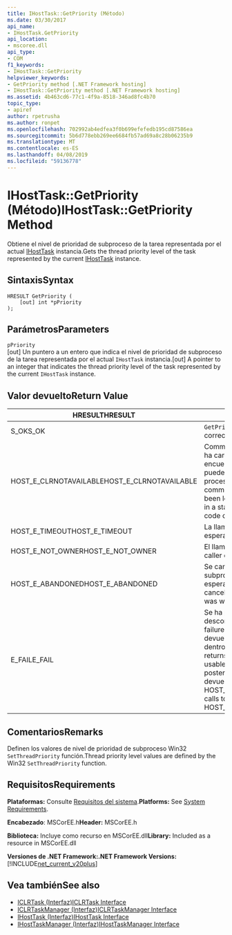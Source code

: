 ```yaml
---
title: IHostTask::GetPriority (Método)
ms.date: 03/30/2017
api_name:
- IHostTask.GetPriority
api_location:
- mscoree.dll
api_type:
- COM
f1_keywords:
- IHostTask::GetPriority
helpviewer_keywords:
- GetPriority method [.NET Framework hosting]
- IHostTask::GetPriority method [.NET Framework hosting]
ms.assetid: 4b463cd6-77c1-4f9a-8518-346ad8fc4b70
topic_type:
- apiref
author: rpetrusha
ms.author: ronpet
ms.openlocfilehash: 702992ab4edfea3f0b699efefedb195cd87586ea
ms.sourcegitcommit: 5b6d778ebb269ee6684fb57ad69a8c28b06235b9
ms.translationtype: MT
ms.contentlocale: es-ES
ms.lasthandoff: 04/08/2019
ms.locfileid: "59136778"
---
```

# <a name="ihosttaskgetpriority-method"></a><span data-ttu-id="f82c5-102">IHostTask::GetPriority (Método)</span><span class="sxs-lookup"><span data-stu-id="f82c5-102">IHostTask::GetPriority Method</span></span>
<span data-ttu-id="f82c5-103">Obtiene el nivel de prioridad de subproceso de la tarea representada por el actual [IHostTask](../../../../docs/framework/unmanaged-api/hosting/ihosttask-interface.md) instancia.</span><span class="sxs-lookup"><span data-stu-id="f82c5-103">Gets the thread priority level of the task represented by the current [IHostTask](../../../../docs/framework/unmanaged-api/hosting/ihosttask-interface.md) instance.</span></span>  
  
## <a name="syntax"></a><span data-ttu-id="f82c5-104">Sintaxis</span><span class="sxs-lookup"><span data-stu-id="f82c5-104">Syntax</span></span>  
  
```  
HRESULT GetPriority (  
    [out] int *pPriority  
);  
```  
  
## <a name="parameters"></a><span data-ttu-id="f82c5-105">Parámetros</span><span class="sxs-lookup"><span data-stu-id="f82c5-105">Parameters</span></span>  
 `pPriority`  
 <span data-ttu-id="f82c5-106">[out] Un puntero a un entero que indica el nivel de prioridad de subproceso de la tarea representada por el actual `IHostTask` instancia.</span><span class="sxs-lookup"><span data-stu-id="f82c5-106">[out] A pointer to an integer that indicates the thread priority level of the task represented by the current `IHostTask` instance.</span></span>  
  
## <a name="return-value"></a><span data-ttu-id="f82c5-107">Valor devuelto</span><span class="sxs-lookup"><span data-stu-id="f82c5-107">Return Value</span></span>  
  
|<span data-ttu-id="f82c5-108">HRESULT</span><span class="sxs-lookup"><span data-stu-id="f82c5-108">HRESULT</span></span>|<span data-ttu-id="f82c5-109">Descripción</span><span class="sxs-lookup"><span data-stu-id="f82c5-109">Description</span></span>|  
|-------------|-----------------|  
|<span data-ttu-id="f82c5-110">S_OK</span><span class="sxs-lookup"><span data-stu-id="f82c5-110">S_OK</span></span>|`GetPriority` <span data-ttu-id="f82c5-111">se devolvió correctamente.</span><span class="sxs-lookup"><span data-stu-id="f82c5-111">returned successfully.</span></span>|  
|<span data-ttu-id="f82c5-112">HOST_E_CLRNOTAVAILABLE</span><span class="sxs-lookup"><span data-stu-id="f82c5-112">HOST_E_CLRNOTAVAILABLE</span></span>|<span data-ttu-id="f82c5-113">Common language runtime (CLR) no se ha cargado en un proceso o el CLR se encuentra en un estado en el que no se puede ejecutar código administrado o procesar la llamada correctamente.</span><span class="sxs-lookup"><span data-stu-id="f82c5-113">The common language runtime (CLR) has not been loaded into a process, or the CLR is in a state in which it cannot run managed code or process the call successfully.</span></span>|  
|<span data-ttu-id="f82c5-114">HOST_E_TIMEOUT</span><span class="sxs-lookup"><span data-stu-id="f82c5-114">HOST_E_TIMEOUT</span></span>|<span data-ttu-id="f82c5-115">La llamada ha agotado el tiempo de espera.</span><span class="sxs-lookup"><span data-stu-id="f82c5-115">The call timed out.</span></span>|  
|<span data-ttu-id="f82c5-116">HOST_E_NOT_OWNER</span><span class="sxs-lookup"><span data-stu-id="f82c5-116">HOST_E_NOT_OWNER</span></span>|<span data-ttu-id="f82c5-117">El llamador no posee el bloqueo.</span><span class="sxs-lookup"><span data-stu-id="f82c5-117">The caller does not own the lock.</span></span>|  
|<span data-ttu-id="f82c5-118">HOST_E_ABANDONED</span><span class="sxs-lookup"><span data-stu-id="f82c5-118">HOST_E_ABANDONED</span></span>|<span data-ttu-id="f82c5-119">Se canceló un evento mientras un subproceso bloqueado o fibra estaba esperando en ella.</span><span class="sxs-lookup"><span data-stu-id="f82c5-119">An event was canceled while a blocked thread or fiber was waiting on it.</span></span>|  
|<span data-ttu-id="f82c5-120">E_FAIL</span><span class="sxs-lookup"><span data-stu-id="f82c5-120">E_FAIL</span></span>|<span data-ttu-id="f82c5-121">Se ha producido un error irrecuperable desconocido.</span><span class="sxs-lookup"><span data-stu-id="f82c5-121">An unknown catastrophic failure occurred.</span></span> <span data-ttu-id="f82c5-122">Cuando un método devuelve E_FAIL, CLR ya no es utilizable dentro del proceso.</span><span class="sxs-lookup"><span data-stu-id="f82c5-122">When a method returns E_FAIL, the CLR is no longer usable within the process.</span></span> <span data-ttu-id="f82c5-123">Las llamadas posteriores a métodos de hospedaje devuelven HOST_E_CLRNOTAVAILABLE.</span><span class="sxs-lookup"><span data-stu-id="f82c5-123">Subsequent calls to hosting methods return HOST_E_CLRNOTAVAILABLE.</span></span>|  
  
## <a name="remarks"></a><span data-ttu-id="f82c5-124">Comentarios</span><span class="sxs-lookup"><span data-stu-id="f82c5-124">Remarks</span></span>  
 <span data-ttu-id="f82c5-125">Definen los valores de nivel de prioridad de subproceso Win32 `SetThreadPriority` función.</span><span class="sxs-lookup"><span data-stu-id="f82c5-125">Thread priority level values are defined by the Win32 `SetThreadPriority` function.</span></span>  
  
## <a name="requirements"></a><span data-ttu-id="f82c5-126">Requisitos</span><span class="sxs-lookup"><span data-stu-id="f82c5-126">Requirements</span></span>  
 <span data-ttu-id="f82c5-127">**Plataformas:** Consulte [Requisitos del sistema](../../../../docs/framework/get-started/system-requirements.md).</span><span class="sxs-lookup"><span data-stu-id="f82c5-127">**Platforms:** See [System Requirements](../../../../docs/framework/get-started/system-requirements.md).</span></span>  
  
 <span data-ttu-id="f82c5-128">**Encabezado**: MSCorEE.h</span><span class="sxs-lookup"><span data-stu-id="f82c5-128">**Header:** MSCorEE.h</span></span>  
  
 <span data-ttu-id="f82c5-129">**Biblioteca:** Incluye como recurso en MSCorEE.dll</span><span class="sxs-lookup"><span data-stu-id="f82c5-129">**Library:** Included as a resource in MSCorEE.dll</span></span>  
  
 **<span data-ttu-id="f82c5-130">Versiones de .NET Framework:</span><span class="sxs-lookup"><span data-stu-id="f82c5-130">.NET Framework Versions:</span></span>** [!INCLUDE[net_current_v20plus](../../../../includes/net-current-v20plus-md.md)]  
  
## <a name="see-also"></a><span data-ttu-id="f82c5-131">Vea también</span><span class="sxs-lookup"><span data-stu-id="f82c5-131">See also</span></span>

- [<span data-ttu-id="f82c5-132">ICLRTask (Interfaz)</span><span class="sxs-lookup"><span data-stu-id="f82c5-132">ICLRTask Interface</span></span>](../../../../docs/framework/unmanaged-api/hosting/iclrtask-interface.md)
- [<span data-ttu-id="f82c5-133">ICLRTaskManager (Interfaz)</span><span class="sxs-lookup"><span data-stu-id="f82c5-133">ICLRTaskManager Interface</span></span>](../../../../docs/framework/unmanaged-api/hosting/iclrtaskmanager-interface.md)
- [<span data-ttu-id="f82c5-134">IHostTask (Interfaz)</span><span class="sxs-lookup"><span data-stu-id="f82c5-134">IHostTask Interface</span></span>](../../../../docs/framework/unmanaged-api/hosting/ihosttask-interface.md)
- [<span data-ttu-id="f82c5-135">IHostTaskManager (Interfaz)</span><span class="sxs-lookup"><span data-stu-id="f82c5-135">IHostTaskManager Interface</span></span>](../../../../docs/framework/unmanaged-api/hosting/ihosttaskmanager-interface.md)
